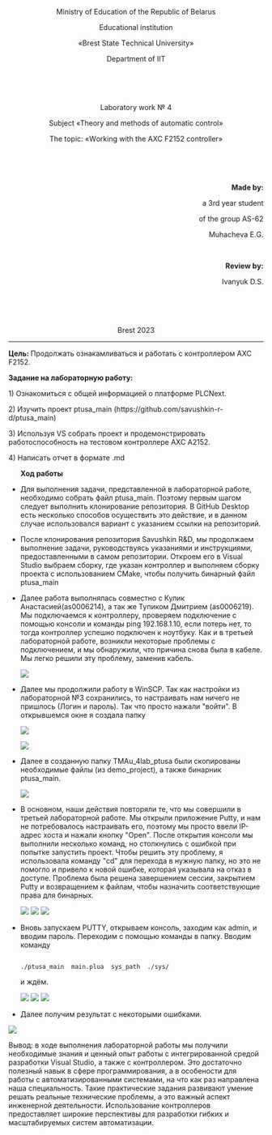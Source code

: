 <p align="center">Мinistrу оf Еducаtiоn оf thе Rеpubliс оf Bеlаrus</p>
<p align="center">Еduсаtiоnаl institutiоn</p>
<p align="center">«Brеst Stаtе Tеchnicаl Univеrsity»</p>
<p align="center">Dеpаrtmеnt оf IIT</p>
<br><br><br>
<p align="center">Laboratory work № 4</p>
<p align="center">Subject «Thеоry аnd mеthоds оf аutоmаtiс соntrоl»</p>
<p align="center">Thе tоpiс: «Wоrking with thе АХС F2152 соntrоllеr»</p>
<br><br><br>
<p align="right"><strong>Mаdе by:</strong></p>
<p align="right">а 3rd уеаr studеnt</p>
<p align="right">оf thе grоup АS-62</p>
<p align="right">Мuhаchеvа Е.G.</p>
<br>
<p align="right"><strong>Rеviеw bу:</strong></p>
<p align="right">Ivаnуuk D.S.</p>
<br><br><br>
<p align="center">Brеst 2023</p>

---

<p> <strong>Цель: </strong>Продолжать ознакамливаться и работать с контроллером AXC F2152.</p> 

<p> <strong>Задание на лабораторную работу:</strong> </p>

<p> 1) Ознакомиться с общей информацией о платформе PLCNext. </p>

<p> 2) Изучить проект ptusa_main (https://github.com/savushkin-r-d/ptusa_main)</p>

<p> 3) Используя VS собрать проект и продемонстрировать работоспособность на тестовом контроллере AXC А2152.</p>

<p> 4) Написать отчет в формате .md</p>

<ul>

<p> <strong> Ход работы </strong> </p>

<li>Для выполнения задачи, представленной в лабораторной работе, необходимо собрать файл ptusa_main. Поэтому первым шагом следует выполнить клонирование репозитория. В GitHub Desktop есть несколько способов осуществить это действие, и в данном случае использовался вариант с указанием ссылки на репозиторий.</li>

<li><p>После клонирования репозитория Savushkin R&D, мы продолжаем выполнение задачи, руководствуясь указаниями и инструкциями, предоставленными в самом репозитории. Откроем его в Visual Studio выбраем сборку, где указан контроллер и выполняем сборку проекта с использованием CMake, чтобы получить бинарный файл ptusa_main  </p></li>

<li><p>Далее работа выполнялась совместно с Кулик Анастасией(as0006214), а так же Тупиком Дмитрием (as0006219). Мы подключаемся к контроллеру, проверяем подключение с помощью консоли и команды ping 192.168.1.10, если потерь нет, то тогда контроллер успешно подключен к ноутбуку. Как и в третьей лабораторной работе, возникли некоторые проблемы с подключением, и мы обнаружили, что причина снова была в кабеле. Мы легко решили эту проблему, заменив кабель. </p></li>

![](images/controller.jpg)

<li><p>Далее мы продолжили работу в WinSCP. Так как настройки из лабораторной №3 сохранились, то настраивать нам ничего не пришлось (Логин и пароль). Так что просто нажали "войти". В открывшемся окне я создала папку </p></li>

![](images/winscp.jpg)

![](images/lab.jpg)

<li><p>Далее в созданную папку TMAu_4lab_ptusa были скопированы необходимые файлы (из demo_project), а также бинарник ptusa_main.</p></li>

![](images/folder.jpg)

<li><p>В основном, наши действия повторяли те, что мы совершили в третьей лабораторной работе. Мы открыли приложение Putty, и нам не потребовалось настраивать его, поэтому мы просто ввели IP-адрес хоста и нажали кнопку "Open". После открытия консоли мы выполнили несколько команд, но столкнулись с ошибкой при попытке запустить проект. Чтобы решить эту проблему, я использовала команду "cd" для перехода в нужную папку, но это не помогло и привело к новой ошибке, которая указывала на отказ в доступе. Проблема была решена завершением сессии, закрытием Putty и возвращением к файлам, чтобы назначить соответствующие права для бинарных. </p></li>

![](images/putty4.jpg)
![](images/main_plua.jpg)
![](images/ptusa_main_file.jpg)


<li><p>Вновь запускаем PUTTY, открываем консоль, заходим как admin, и вводим пароль. Переходим с помощью команды в папку. Вводим команду 

```

./ptusa_main  main.plua  sys_path  ./sys/

``` 
и ждём.</p></li>

![](images/loginn.jpg)
![](images/fold.jpg)
![](images/command.jpg)

<li><p>Далее получим результат с некоторыми ошибками.  </p></li>

</ul>

![](images/res.jpg)


<p> Вывод: 
 в ходе выполнения лабораторной работы мы получили необходимые знания и ценный опыт работы с интегрированной средой разработки Visual Studio, а также с контроллером. Это достаточно полезный навык в сфере программирования, а в особености для работы с автоматизированными системами, на что как раз направлена наша специальность. Такие практические задания развивают умение решать реальные технические проблемы, а это важный аспект инженерной деятельности. Использование контроллеров предоставляет широкие перспективы для разработки гибких и масштабируемых систем автоматизации.</p>


